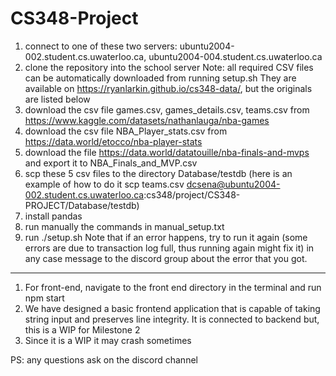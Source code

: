 # CS348-Project
1) connect to one of these two servers: ubuntu2004-002.student.cs.uwaterloo.ca, ubuntu2004-004.student.cs.uwaterloo.ca
2) clone the repository into the school server
Note: all required CSV files can be automatically downloaded from running setup.sh
They are available on https://ryanlarkin.github.io/cs348-data/, but the originals are listed below
3) download the csv file games.csv, games_details.csv, teams.csv from https://www.kaggle.com/datasets/nathanlauga/nba-games
4) download the csv file NBA_Player_stats.csv from https://data.world/etocco/nba-player-stats
5) download the file https://data.world/datatouille/nba-finals-and-mvps and export it to NBA_Finals_and_MVP.csv
6) scp these 5 csv files to the directory Database/testdb (here is an example of how to do it 
    scp teams.csv dcsena@ubuntu2004-002.student.cs.uwaterloo.ca:cs348/project/CS348-PROJECT/Database/testdb)
7) install pandas
8) run manually the commands in manual_setup.txt
9) run ./setup.sh
    Note that if an error happens, try to run it again (some errors are due to transaction log full, thus running again might fix it) in any case message to the discord group about the error that you got.
----------------------------------------------------------------------------------------
1) For front-end, navigate to the front end directory in the terminal and run npm start
2) We have designed a basic frontend application that is capable of taking string input and preserves line integrity. 
    It is connected to backend but, this is a WIP for Milestone 2
3) Since it is a WIP it may crash sometimes

PS: any questions ask on the discord channel
